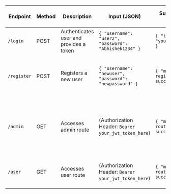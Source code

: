 
| Endpoint    | Method | Description                            | Input (JSON)                                       | Success Response (JSON)                               | Error Response (JSON)                                   |
|-------------|--------|----------------------------------------|---------------------------------------------------|-------------------------------------------------------|---------------------------------------------------------|
| `/login`    | POST   | Authenticates user and provides a token| `{ "username": "user2", "password": "Abhishek1234" }` | `{ "token": "your_jwt_token_here" }`                   | `{ "message": "Invalid username or password" }`         |
| `/register` | POST   | Registers a new user                   | `{ "username": "newuser", "password": "newpassword" }` | `{ "message": "User registered successfully" }`        | `{ "message": "Username already exists" }`<br>`{ "message": "Internal server error" }` |
| `/admin`    | GET    | Accesses admin route                   | (Authorization Header: `Bearer your_jwt_token_here`) | `{ "message": "Admin route accessed successfully" }` | `{ "message": "Unauthorized" }`<br>`{ "message": "Invalid token" }`<br>`{ "message": "Access forbidden, admin rights required" }` |
| `/user`     | GET    | Accesses user route                    | (Authorization Header: `Bearer your_jwt_token_here`) | `{ "message": "User route accessed successfully" }`   | `{ "message": "Unauthorized" }`<br>`{ "message": "Invalid token" }` |
